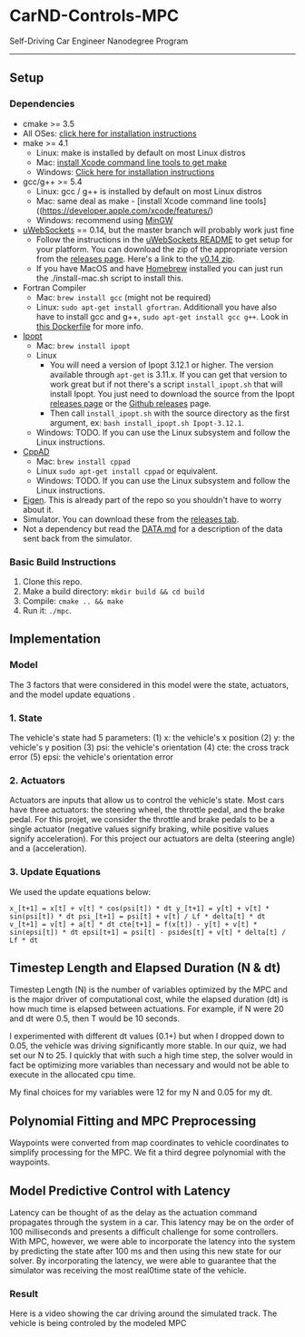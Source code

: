 # CarND-Controls-MPC
Self-Driving Car Engineer Nanodegree Program

---
## Setup

### Dependencies

* cmake >= 3.5
 * All OSes: [click here for installation instructions](https://cmake.org/install/)
* make >= 4.1
  * Linux: make is installed by default on most Linux distros
  * Mac: [install Xcode command line tools to get make](https://developer.apple.com/xcode/features/)
  * Windows: [Click here for installation instructions](http://gnuwin32.sourceforge.net/packages/make.htm)
* gcc/g++ >= 5.4
  * Linux: gcc / g++ is installed by default on most Linux distros
  * Mac: same deal as make - [install Xcode command line tools]((https://developer.apple.com/xcode/features/)
  * Windows: recommend using [MinGW](http://www.mingw.org/)
* [uWebSockets](https://github.com/uWebSockets/uWebSockets) == 0.14, but the master branch will probably work just fine
  * Follow the instructions in the [uWebSockets README](https://github.com/uWebSockets/uWebSockets/blob/master/README.md) to get setup for your platform. You can download the zip of the appropriate version from the [releases page](https://github.com/uWebSockets/uWebSockets/releases). Here's a link to the [v0.14 zip](https://github.com/uWebSockets/uWebSockets/archive/v0.14.0.zip).
  * If you have MacOS and have [Homebrew](https://brew.sh/) installed you can just run the ./install-mac.sh script to install this.
* Fortran Compiler
  * Mac: `brew install gcc` (might not be required)
  * Linux: `sudo apt-get install gfortran`. Additionall you have also have to install gcc and g++, `sudo apt-get install gcc g++`. Look in [this Dockerfile](https://github.com/udacity/CarND-MPC-Quizzes/blob/master/Dockerfile) for more info.
* [Ipopt](https://projects.coin-or.org/Ipopt)
  * Mac: `brew install ipopt`
  * Linux
    * You will need a version of Ipopt 3.12.1 or higher. The version available through `apt-get` is 3.11.x. If you can get that version to work great but if not there's a script `install_ipopt.sh` that will install Ipopt. You just need to download the source from the Ipopt [releases page](https://www.coin-or.org/download/source/Ipopt/) or the [Github releases](https://github.com/coin-or/Ipopt/releases) page.
    * Then call `install_ipopt.sh` with the source directory as the first argument, ex: `bash install_ipopt.sh Ipopt-3.12.1`. 
  * Windows: TODO. If you can use the Linux subsystem and follow the Linux instructions.
* [CppAD](https://www.coin-or.org/CppAD/)
  * Mac: `brew install cppad`
  * Linux `sudo apt-get install cppad` or equivalent.
  * Windows: TODO. If you can use the Linux subsystem and follow the Linux instructions.
* [Eigen](http://eigen.tuxfamily.org/index.php?title=Main_Page). This is already part of the repo so you shouldn't have to worry about it.
* Simulator. You can download these from the [releases tab](https://github.com/udacity/CarND-MPC-Project/releases).
* Not a dependency but read the [DATA.md](./DATA.md) for a description of the data sent back from the simulator.


### Basic Build Instructions


1. Clone this repo.
2. Make a build directory: `mkdir build && cd build`
3. Compile: `cmake .. && make`
4. Run it: `./mpc`.

## Implementation

### Model

The 3 factors that were considered in this model were the state, actuators, and the model update equations . 

### 1. State

The vehicle's state had 5 parameters:
(1) x: the vehicle's x position
(2) y: the vehicle's y position
(3) psi: the vehicle's orientation
(4) cte: the cross track error
(5) epsi: the vehicle's orientation error

### 2. Actuators

Actuators are inputs that allow us to control the vehicle's state. Most cars have three actuators: the steering wheel, the throttle pedal, and the brake pedal. For this projet, we consider the throttle and brake pedals to be a single actuator (negative values signify braking, while positive values signify acceleration). For this project our actuators are delta (steering angle) and a (acceleration).

### 3. Update Equations

We used the update equations below:

`x_[t+1] = x[t] + v[t] * cos(psi[t]) * dt
y_[t+1] = y[t] + v[t] * sin(psi[t]) * dt
psi_[t+1] = psi[t] + v[t] / Lf * delta[t] * dt
v_[t+1] = v[t] + a[t] * dt
cte[t+1] = f(x[t]) - y[t] + v[t] * sin(epsi[t]) * dt
epsi[t+1] = psi[t] - psides[t] + v[t] * delta[t] / Lf * dt`


## Timestep Length and Elapsed Duration (N & dt)

Timestep Length (N) is the number of variables optimized by the MPC and is the major driver of computational cost, while the elapsed duration (dt) is how much time is elapsed between actuations. For example, if N were 20 and dt were 0.5, then T would be 10 seconds.

I experimented with different dt values (0.1+) but when I dropped down to 0.05, the vehicle was driving significantly more stable. In our quiz, we had set our N to 25. I quickly that with such a high time step, the solver would in fact be optimizing more variables than necessary and would not be able to execute in the allocated cpu time. 

My final choices for my variables were 12 for my N and 0.05 for my dt.

## Polynomial Fitting and MPC Preprocessing

Waypoints were converted from map coordinates to vehicle coordinates to simplify processing for the MPC. We fit a third degree polynomial with the waypoints.

## Model Predictive Control with Latency

Latency can be thought of as the delay as the actuation command propagates through the system in a car. This latency may be on the order of 100 milliseconds and presents a difficult challenge for some controllers. With MPC, however, we were able to incorporate the latency into the system by predicting the state after 100 ms and then using this new state for our solver. By incorporating the latency, we were able to guarantee that the simulator was receiving the most real0time state of the vehicle. 

### Result
Here is a video showing the car driving around the simulated track. The vehicle is being controled by the modeled MPC
